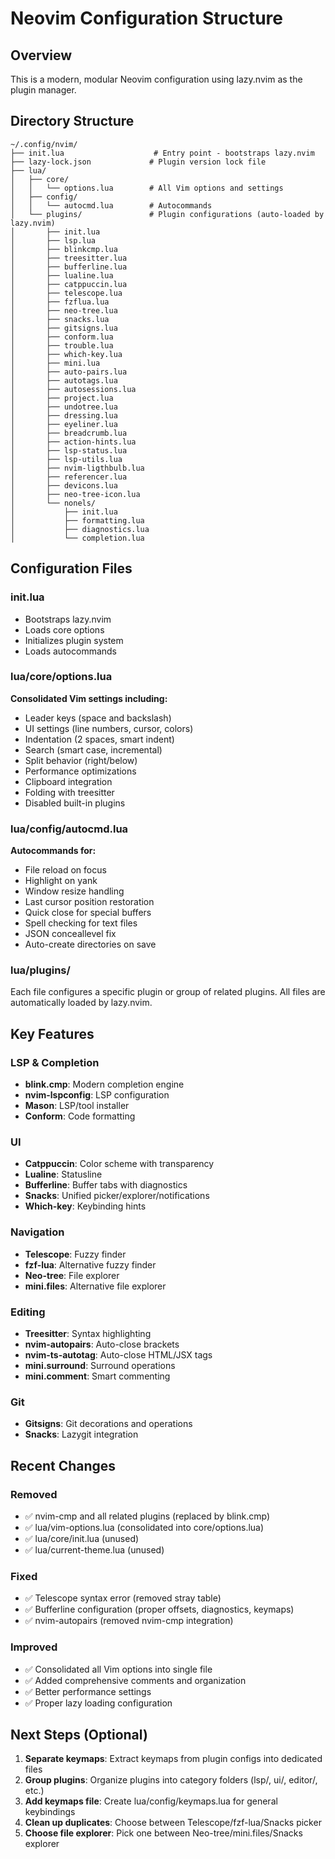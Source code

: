 # Neovim Configuration Structure

## Overview
This is a modern, modular Neovim configuration using lazy.nvim as the plugin manager.

## Directory Structure

```
~/.config/nvim/
├── init.lua                    # Entry point - bootstraps lazy.nvim
├── lazy-lock.json             # Plugin version lock file
├── lua/
│   ├── core/
│   │   └── options.lua        # All Vim options and settings
│   ├── config/
│   │   └── autocmd.lua        # Autocommands
│   └── plugins/               # Plugin configurations (auto-loaded by lazy.nvim)
│       ├── init.lua
│       ├── lsp.lua
│       ├── blinkcmp.lua
│       ├── treesitter.lua
│       ├── bufferline.lua
│       ├── lualine.lua
│       ├── catppuccin.lua
│       ├── telescope.lua
│       ├── fzflua.lua
│       ├── neo-tree.lua
│       ├── snacks.lua
│       ├── gitsigns.lua
│       ├── conform.lua
│       ├── trouble.lua
│       ├── which-key.lua
│       ├── mini.lua
│       ├── auto-pairs.lua
│       ├── autotags.lua
│       ├── autosessions.lua
│       ├── project.lua
│       ├── undotree.lua
│       ├── dressing.lua
│       ├── eyeliner.lua
│       ├── breadcrumb.lua
│       ├── action-hints.lua
│       ├── lsp-status.lua
│       ├── lsp-utils.lua
│       ├── nvim-ligthbulb.lua
│       ├── referencer.lua
│       ├── devicons.lua
│       ├── neo-tree-icon.lua
│       └── nonels/
│           ├── init.lua
│           ├── formatting.lua
│           ├── diagnostics.lua
│           └── completion.lua
```

## Configuration Files

### init.lua
- Bootstraps lazy.nvim
- Loads core options
- Initializes plugin system
- Loads autocommands

### lua/core/options.lua
**Consolidated Vim settings including:**
- Leader keys (space and backslash)
- UI settings (line numbers, cursor, colors)
- Indentation (2 spaces, smart indent)
- Search (smart case, incremental)
- Split behavior (right/below)
- Performance optimizations
- Clipboard integration
- Folding with treesitter
- Disabled built-in plugins

### lua/config/autocmd.lua
**Autocommands for:**
- File reload on focus
- Highlight on yank
- Window resize handling
- Last cursor position restoration
- Quick close for special buffers
- Spell checking for text files
- JSON conceallevel fix
- Auto-create directories on save

### lua/plugins/
Each file configures a specific plugin or group of related plugins.
All files are automatically loaded by lazy.nvim.

## Key Features

### LSP & Completion
- **blink.cmp**: Modern completion engine
- **nvim-lspconfig**: LSP configuration
- **Mason**: LSP/tool installer
- **Conform**: Code formatting

### UI
- **Catppuccin**: Color scheme with transparency
- **Lualine**: Statusline
- **Bufferline**: Buffer tabs with diagnostics
- **Snacks**: Unified picker/explorer/notifications
- **Which-key**: Keybinding hints

### Navigation
- **Telescope**: Fuzzy finder
- **fzf-lua**: Alternative fuzzy finder
- **Neo-tree**: File explorer
- **mini.files**: Alternative file explorer

### Editing
- **Treesitter**: Syntax highlighting
- **nvim-autopairs**: Auto-close brackets
- **nvim-ts-autotag**: Auto-close HTML/JSX tags
- **mini.surround**: Surround operations
- **mini.comment**: Smart commenting

### Git
- **Gitsigns**: Git decorations and operations
- **Snacks**: Lazygit integration

## Recent Changes

### Removed
- ✅ nvim-cmp and all related plugins (replaced by blink.cmp)
- ✅ lua/vim-options.lua (consolidated into core/options.lua)
- ✅ lua/core/init.lua (unused)
- ✅ lua/current-theme.lua (unused)

### Fixed
- ✅ Telescope syntax error (removed stray table)
- ✅ Bufferline configuration (proper offsets, diagnostics, keymaps)
- ✅ nvim-autopairs (removed nvim-cmp integration)

### Improved
- ✅ Consolidated all Vim options into single file
- ✅ Added comprehensive comments and organization
- ✅ Better performance settings
- ✅ Proper lazy loading configuration

## Next Steps (Optional)

1. **Separate keymaps**: Extract keymaps from plugin configs into dedicated files
2. **Group plugins**: Organize plugins into category folders (lsp/, ui/, editor/, etc.)
3. **Add keymaps file**: Create lua/config/keymaps.lua for general keybindings
4. **Clean up duplicates**: Choose between Telescope/fzf-lua/Snacks picker
5. **Choose file explorer**: Pick one between Neo-tree/mini.files/Snacks explorer

